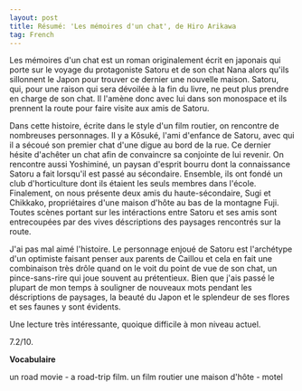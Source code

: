 ```yaml
---
layout: post
title: Résumé: 'Les mémoires d'un chat', de Hiro Arikawa
tag: French
---
```



Les mémoires d'un chat est un roman originalement écrit en japonais qui porte sur le voyage du protagoniste Satoru et de son chat Nana alors qu'ils sillonnent le Japon pour trouver ce dernier une nouvelle maison. Satoru, qui, pour une raison qui sera dévoilée à la fin du livre, ne peut plus prendre en charge de son chat. Il l'amène donc avec lui dans son monospace et ils prennent la route pour faire visite aux amis de Satoru.

Dans cette histoire, écrite dans le style d'un film routier, on rencontre de nombreuses personnages. Il y a Kôsuké, l'ami d'enfance de Satoru, avec qui il a sécoué son premier chat d'une digue au bord de la rue. Ce dernier hésite d'achêter un chat afin de convaincre sa conjointe de lui revenir. On rencontre aussi Yoshiminé, un paysan d'esprit bourru dont la connaissance Satoru a fait lorsqu'il est passé au sécondaire. Ensemble, ils ont fondé un club d'horticulture dont ils étaient les seuls membres dans l'école. Finalement, on nous présente deux amis du haute-sécondaire, Sugi et Chikkako, propriétaires d'une maison d'hôte au bas de la montagne Fuji. Toutes scènes portant sur les intéractions entre Satoru et ses amis sont entrecoupées par des vives déscriptions des paysages rencontrés sur la route.

J'ai pas mal aimé l'histoire. Le personnage enjoué de Satoru est l'archétype d'un optimiste faisant penser aux parents de Caillou et cela en fait une combinaison très drôle quand on le voit du point de vue de son chat, un pince-sans-rire qui joue souvent au prétentieux. Bien que j'ais passé le plupart de mon temps à souligner de nouveaux mots pendant les déscriptions de paysages, la beauté du Japon et le splendeur de ses flores et ses faunes y sont évidents.

Une lecture très intéressante, quoique difficile à mon niveau actuel. 

7.2/10.


**Vocabulaire**

un road movie - a road-trip film.
un film routier 
une maison d'hôte - motel
